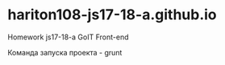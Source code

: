# hariton108-js17-18-a.github.io
Homework js17-18-a GoIT Front-end

Команда запуска проекта - grunt
